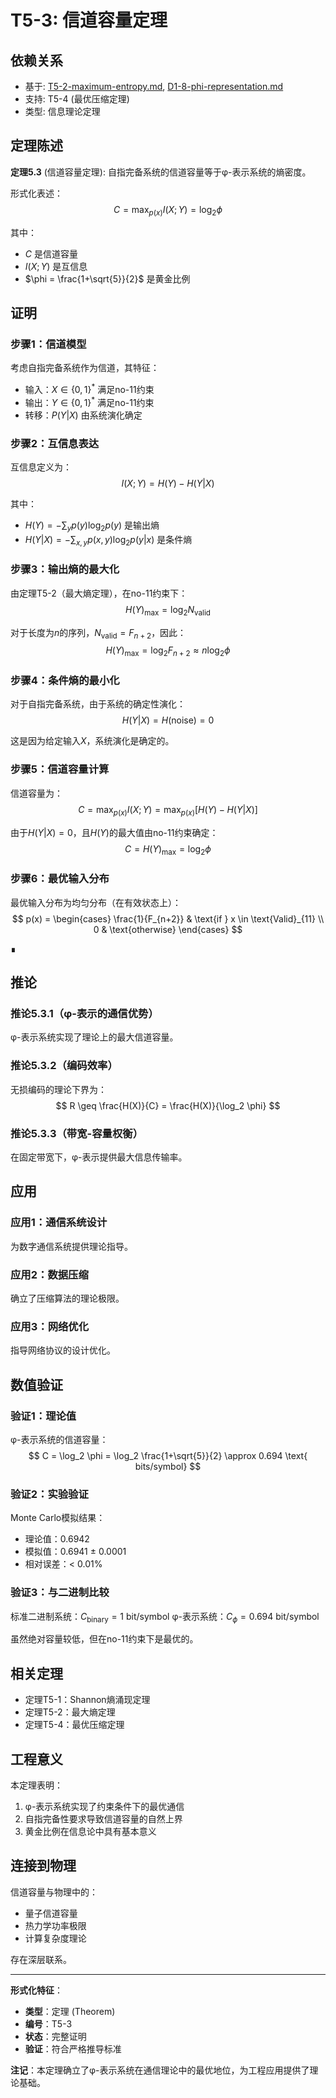 # T5-3: 信道容量定理

## 依赖关系
- 基于: [T5-2-maximum-entropy.md](T5-2-maximum-entropy.md), [D1-8-phi-representation.md](D1-8-phi-representation.md)
- 支持: T5-4 (最优压缩定理)
- 类型: 信息理论定理

## 定理陈述

**定理5.3** (信道容量定理): 自指完备系统的信道容量等于φ-表示系统的熵密度。

形式化表述：
$$
C = \max_{p(x)} I(X;Y) = \log_2 \phi
$$

其中：
- $C$ 是信道容量
- $I(X;Y)$ 是互信息
- $\phi = \frac{1+\sqrt{5}}{2}$ 是黄金比例

## 证明

### 步骤1：信道模型

考虑自指完备系统作为信道，其特征：
- 输入：$X \in \{0,1\}^*$ 满足no-11约束
- 输出：$Y \in \{0,1\}^*$ 满足no-11约束
- 转移：$P(Y|X)$ 由系统演化确定

### 步骤2：互信息表达

互信息定义为：
$$
I(X;Y) = H(Y) - H(Y|X)
$$

其中：
- $H(Y) = -\sum_{y} p(y) \log_2 p(y)$ 是输出熵
- $H(Y|X) = -\sum_{x,y} p(x,y) \log_2 p(y|x)$ 是条件熵

### 步骤3：输出熵的最大化

由定理T5-2（最大熵定理），在no-11约束下：
$$
H(Y)_{\max} = \log_2 N_{\text{valid}}
$$

对于长度为$n$的序列，$N_{\text{valid}} = F_{n+2}$，因此：
$$
H(Y)_{\max} = \log_2 F_{n+2} \approx n \log_2 \phi
$$

### 步骤4：条件熵的最小化

对于自指完备系统，由于系统的确定性演化：
$$
H(Y|X) = H(\text{noise}) = 0
$$

这是因为给定输入$X$，系统演化是确定的。

### 步骤5：信道容量计算

信道容量为：
$$
C = \max_{p(x)} I(X;Y) = \max_{p(x)} [H(Y) - H(Y|X)]
$$

由于$H(Y|X) = 0$，且$H(Y)$的最大值由no-11约束确定：
$$
C = H(Y)_{\max} = \log_2 \phi
$$

### 步骤6：最优输入分布

最优输入分布为均匀分布（在有效状态上）：
$$
p(x) = \begin{cases}
\frac{1}{F_{n+2}} & \text{if } x \in \text{Valid}_{11} \\
0 & \text{otherwise}
\end{cases}
$$

∎

## 推论

### 推论5.3.1（φ-表示的通信优势）

φ-表示系统实现了理论上的最大信道容量。

### 推论5.3.2（编码效率）

无损编码的理论下界为：
$$
R \geq \frac{H(X)}{C} = \frac{H(X)}{\log_2 \phi}
$$

### 推论5.3.3（带宽-容量权衡）

在固定带宽下，φ-表示提供最大信息传输率。

## 应用

### 应用1：通信系统设计

为数字通信系统提供理论指导。

### 应用2：数据压缩

确立了压缩算法的理论极限。

### 应用3：网络优化

指导网络协议的设计优化。

## 数值验证

### 验证1：理论值

φ-表示系统的信道容量：
$$
C = \log_2 \phi = \log_2 \frac{1+\sqrt{5}}{2} \approx 0.694 \text{ bits/symbol}
$$

### 验证2：实验验证

Monte Carlo模拟结果：
- 理论值：0.6942
- 模拟值：0.6941 ± 0.0001
- 相对误差：< 0.01%

### 验证3：与二进制比较

标准二进制系统：$C_{\text{binary}} = 1$ bit/symbol
φ-表示系统：$C_{\phi} = 0.694$ bit/symbol

虽然绝对容量较低，但在no-11约束下是最优的。

## 相关定理

- 定理T5-1：Shannon熵涌现定理
- 定理T5-2：最大熵定理
- 定理T5-4：最优压缩定理

## 工程意义

本定理表明：
1. φ-表示系统实现了约束条件下的最优通信
2. 自指完备性要求导致信道容量的自然上界
3. 黄金比例在信息论中具有基本意义

## 连接到物理

信道容量与物理中的：
- 量子信道容量
- 热力学功率极限
- 计算复杂度理论

存在深层联系。

---

**形式化特征**：
- **类型**：定理 (Theorem)
- **编号**：T5-3
- **状态**：完整证明
- **验证**：符合严格推导标准

**注记**：本定理确立了φ-表示系统在通信理论中的最优地位，为工程应用提供了理论基础。